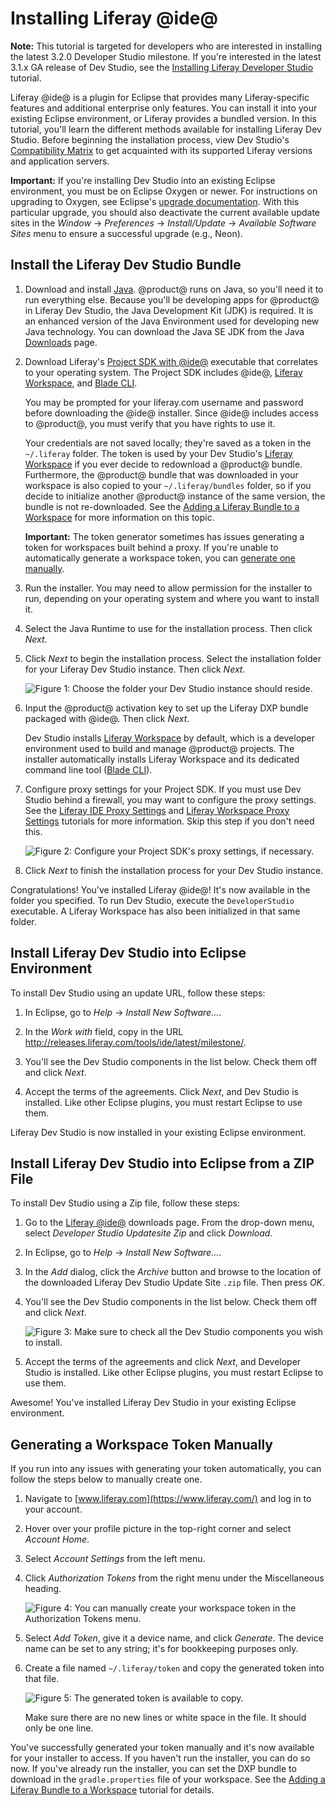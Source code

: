 # Installing Liferay @ide@ [](id=installing-liferay-ide)

**Note:** This tutorial is targeted for developers who are interested in
installing the latest 3.2.0 Developer Studio milestone. If you're interested in
the latest 3.1.x GA release of Dev Studio, see the
[Installing Liferay Developer Studio](/develop/reference/-/knowledge_base/7-0/installing-liferay-ide)
tutorial.

Liferay @ide@ is a plugin for Eclipse that provides many Liferay-specific
features and additional enterprise only features. You can install it into your
existing Eclipse environment, or Liferay provides a bundled version. In this
tutorial, you'll learn the different methods available for installing Liferay
Dev Studio. Before beginning the installation process, view Dev Studio's
[Compatibility Matrix](https://web.liferay.com/group/customer/dxp/support/compatibility-matrix/developer-tools)
to get acquainted with its supported Liferay versions and application servers.

**Important:** If you're installing Dev Studio into an existing Eclipse
environment, you must be on Eclipse Oxygen or newer. For instructions on
upgrading to Oxygen, see Eclipse's
[upgrade documentation](https://wiki.eclipse.org/FAQ_How_do_I_upgrade_Eclipse_IDE%3F#Upgrading_existing_Eclipse_IDE_and_Installed_Features_to_newer_release).
With this particular upgrade, you should also deactivate the current available
update sites in the *Window* &rarr; *Preferences* &rarr; *Install/Update* &rarr;
*Available Software Sites* menu to ensure a successful upgrade (e.g., Neon).

## Install the Liferay Dev Studio Bundle [](id=install-the-liferay-developer-studio-bundle)

1.  Download and install [Java](http://java.oracle.com). @product@ runs on Java,
    so you'll need it to run everything else. Because you'll be developing apps
    for @product@ in Liferay Dev Studio, the Java Development Kit (JDK) is required.
    It is an enhanced version of the Java Environment used for developing new
    Java technology. You can download the Java SE JDK from the Java
    [Downloads](http://www.oracle.com/technetwork/java/javase/downloads/index.html)
    page. 

2.  Download Liferay's
    [Project SDK with @ide@](https://sourceforge.net/projects/lportal/files/Liferay%20IDE/3.2.0%20M1/)
    executable that correlates to your operating system. The Project SDK
    includes @ide@,
    [Liferay Workspace](/develop/tutorials/-/knowledge_base/7-1/liferay-workspace),
    and [Blade CLI](/develop/tutorials/-/knowledge_base/7-1/blade-cli).

    You may be prompted for your liferay.com username and password before
    downloading the @ide@ installer. Since @ide@ includes access to @product@,
    you must verify that you have rights to use it.

    Your credentials are not saved locally; they're saved as a token in the
    `~/.liferay` folder. The token is used by your Dev Studio's
    [Liferay Workspace](/develop/tutorials/-/knowledge_base/7-1/liferay-workspace)
    if you ever decide to redownload a @product@ bundle. Furthermore, the
    @product@ bundle that was downloaded in your workspace is also copied to
    your `~/.liferay/bundles` folder, so if you decide to initialize another
    @product@ instance of the same version, the bundle is not re-downloaded. See
    the
    [Adding a Liferay Bundle to a Workspace](/develop/tutorials/-/knowledge_base/7-1/adding-a-liferay-bundle-to-a-workspace)
    for more information on this topic.

    **Important:** The token generator sometimes has issues generating a token
    for workspaces built behind a proxy. If you're unable to automatically
    generate a workspace token, you can
    [generate one manually](#generating-a-workspace-token-manually).

3.  Run the installer. You may need to allow permission for the installer to
    run, depending on your operating system and where you want to install it.

4.  Select the Java Runtime to use for the installation process. Then click
    *Next*.

5.  Click *Next* to begin the installation process. Select the installation
    folder for your Liferay Dev Studio instance. Then click *Next*.

    ![Figure 1: Choose the folder your Dev Studio instance should reside.](../../../images-dxp/dev-studio-install.png)

6.  Input the @product@ activation key to set up the Liferay DXP bundle packaged
    with @ide@. Then click *Next*.

    Dev Studio installs
    [Liferay Workspace](/develop/tutorials/-/knowledge_base/7-1/liferay-workspace)
    by default, which is a developer environment used to build and manage
    @product@ projects. The installer automatically installs Liferay Workspace
    and its dedicated command line tool
    ([Blade CLI](/develop/tutorials/-/knowledge_base/7-1/blade-cli)).

7.  Configure proxy settings for your Project SDK. If you must use Dev Studio
    behind a firewall, you may want to configure the proxy settings. See the
    [Liferay IDE Proxy Settings](/develop/tutorials/-/knowledge_base/7-1/setting-proxy-requirements-for-liferay-ide)
    and
    [Liferay Workspace Proxy Settings](/develop/tutorials/-/knowledge_base/7-1/setting-proxy-requirements-for-liferay-workspace)
    tutorials for more information. Skip this step if you don't need this.

    ![Figure 2: Configure your Project SDK's proxy settings, if necessary.](../../../images-dxp/dev-studio-proxy-settings.png)

6.  Click *Next* to finish the installation process for your Dev Studio instance.

Congratulations! You've installed Liferay @ide@! It's now available in the
folder you specified. To run Dev Studio, execute the `DeveloperStudio`
executable. A Liferay Workspace has also been initialized in that same folder.

## Install Liferay Dev Studio into Eclipse Environment [](id=install-liferay-developer-studio-into-eclipse-environment)

To install Dev Studio using an update URL, follow these steps:

1.  In Eclipse, go to *Help* &rarr; *Install New Software...*. 

2.  In the *Work with* field, copy in the URL
    http://releases.liferay.com/tools/ide/latest/milestone/.

3.  You'll see the Dev Studio components in the list below. Check them off and
    click *Next*.

4.  Accept the terms of the agreements. Click *Next*, and Dev Studio is
    installed. Like other Eclipse plugins, you must restart Eclipse to use them.

Liferay Dev Studio is now installed in your existing Eclipse environment.

## Install Liferay Dev Studio into Eclipse from a ZIP File [](id=install-liferay-ide-into-eclipse-from-a-zip-file)

To install Dev Studio using a Zip file, follow these steps:

1.  Go to the
    [Liferay @ide@](https://web.liferay.com/group/customer/dxp/downloads/developer-tools)
    downloads page. From the drop-down menu, select *Developer Studio Updatesite
    Zip* and click *Download*.

2.  In Eclipse, go to *Help* &rarr; *Install New Software...*. 

3.  In the *Add* dialog, click the *Archive* button and browse to the
    location of the downloaded Liferay Dev Studio Update Site `.zip` file. Then
    press *OK*.

4.  You'll see the Dev Studio components in the list below. Check them off and
    click *Next*.

    ![Figure 3: Make sure to check all the Dev Studio components you wish to install.](../../../images-dxp/dev-studio-zip-install.png)

5.  Accept the terms of the agreements and click *Next*, and Developer Studio is
    installed. Like other Eclipse plugins, you must restart Eclipse to use them.

Awesome! You've installed Liferay Dev Studio in your existing Eclipse environment.

## Generating a Workspace Token Manually [](id=generating-a-workspace-token-manually)

If you run into any issues with generating your token automatically, you can
follow the steps below to manually create one.

1.  Navigate to [www.liferay.com](https://www.liferay.com/) and log in to your
    account.

2.  Hover over your profile picture in the top-right corner and select *Account
    Home*.

3.  Select *Account Settings* from the left menu.

4.  Click *Authorization Tokens* from the right menu under the Miscellaneous
    heading.

    ![Figure 4: You can manually create your workspace token in the Authorization Tokens menu.](../../../images-dxp/authorization-tokens-option.png)

5.  Select *Add Token*, give it a device name, and click *Generate*. The device
    name can be set to any string; it's for bookkeeping purposes only.

6.  Create a file named `~/.liferay/token` and copy the generated token into
    that file.

    ![Figure 5: The generated token is available to copy.](../../../images-dxp/generated-token.png)

    Make sure there are no new lines or white space in the file. It should only
    be one line.

You've successfully generated your token manually and it's now available for
your installer to access. If you haven't run the installer, you can do so now.
If you've already run the installer, you can set the DXP bundle to download
in the `gradle.properties` file of your workspace. See the
[Adding a Liferay Bundle to a Workspace](/develop/tutorials/-/knowledge_base/7-1/configuring-a-liferay-workspace#adding-a-liferay-bundle-to-a-workspace)
tutorial for details.
